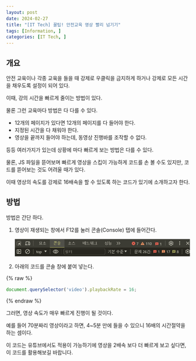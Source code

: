 ```yaml
---
layout: post
date: 2024-02-27
title: "[IT Tech] 꿀팁! 안전교육 영상 빨리 넘기기"
tags: [Information, ]
categories: [IT Tech, ]
---
```




## 개요


안전 교육이나 각종 교육을 들을 때 강제로 우클릭을 금지하게 하거나 강제로 모든 시간을 채우도록 설정이 되어 있다.


이때, 강의 시간을 빠르게 줄이는 방법이 있다.


물론 그런 교육마다 방법은 다 다를 수 있다.

- 12개의 페이지가 있다면 12개의 페이지를 다 들어야 한다.
- 지정된 시간을 다 채워야 한다.
- 영상을 끝까지 들어야 하는데, 동영상 진행바를 조작할 수 없다.

등등 여러가지가 있는데 상황에 마다 빠르게 보는 방법은 다를 수 있다.


물론, JS 파일을 뜯어보며 빠르게 영상을 스킵이 가능하게 코드를 손 볼 수도 있지만, 코드를 뜯어보는 것도 어려울 때가 있다.


이때 영상의 속도를 강제로 16배속을 할 수 있도록 하는 코드가 있기에 소개하고자 한다.



## 방법


방법은 간단 하다.

1. 영상이 재생되는 창에서 F12를 눌러 콘솔(Console) 탭에 들어간다.

	![0](/assets/img/2024-02-27-[IT-Tech]-꿀팁!-안전교육-영상-빨리-넘기기.md/0.png)

1. 아래의 코드를 콘솔 창에 붙여 넣는다.


{% raw %}
```javascript
document.querySelector('video').playbackRate = 16;
```
{% endraw %}



그러면, 영상 속도가 매우 빠르게 진행이 될 것이다.


예를 들어 70분짜리 영상이라고 하면, 4~5분 만에 들을 수 있으니 16배의 시간절약을 하는 셈이다. 


이 코드는 유튜브에서도 적용이 가능하기에 영상을 2배속 보다 더 빠르게 보고 싶다면, 이 코드를 활용해보길 바랍니다.

